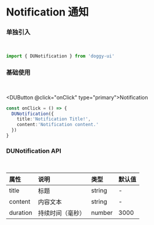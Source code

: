 <script setup>
import DUButton from '../../packages/components/button/src/Index.vue'
import { DUNotification } from '../../packages'
const onClick = () => {
  DUNotification({
    title: 'Notification Title!',
    content: 'Notification content.'
  })
}
</script>

# Notification 通知

### 单独引入
<br />

```ts
import { DUNotification } from 'doggy-ui'
```

### 基础使用
<br />

<DUButton @click="onClick" type="primary">Notification</DUButton>

```ts
const onClick = () => {
  DUNotification({
    title:'Notification Title!',
    content:'Notification content.'
  })
}
```

### DUNotification API
<br />

| 属性 | 说明 | 类型 | 默认值 |
|:-----|:----|:-----|:-------|
| title | 标题 | string | - |
| content | 内容文本 | string | - |
| duration | 持续时间（毫秒） | number | 3000 |
